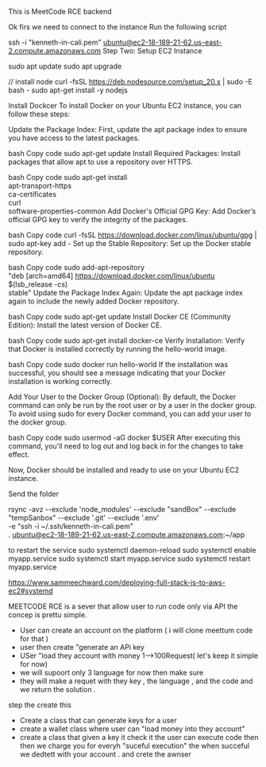 This is MeetCode RCE backend



Ok firs we need to connect to the instance 
Run the following script 

ssh -i "kenneth-in-cali.pem" ubuntu@ec2-18-189-21-62.us-east-2.compute.amazonaws.com
Step Two:
Setup EC2 Instance

sudo apt update
sudo apt upgrade

// install node
curl -fsSL https://deb.nodesource.com/setup_20.x | sudo -E bash -
sudo apt-get install -y nodejs

Install Dockcer 
To install Docker on your Ubuntu EC2 instance, you can follow these steps:

Update the Package Index:
First, update the apt package index to ensure you have access to the latest packages.

bash
Copy code
sudo apt-get update
Install Required Packages:
Install packages that allow apt to use a repository over HTTPS.

bash
Copy code
sudo apt-get install \
  apt-transport-https \
  ca-certificates \
  curl \
  software-properties-common
Add Docker's Official GPG Key:
Add Docker’s official GPG key to verify the integrity of the packages.

bash
Copy code
curl -fsSL https://download.docker.com/linux/ubuntu/gpg | sudo apt-key add -
Set up the Stable Repository:
Set up the Docker stable repository.

bash
Copy code
sudo add-apt-repository \
  "deb [arch=amd64] https://download.docker.com/linux/ubuntu \
  $(lsb_release -cs) \
  stable"
Update the Package Index Again:
Update the apt package index again to include the newly added Docker repository.

bash
Copy code
sudo apt-get update
Install Docker CE (Community Edition):
Install the latest version of Docker CE.

bash
Copy code
sudo apt-get install docker-ce
Verify Installation:
Verify that Docker is installed correctly by running the hello-world image.

bash
Copy code
sudo docker run hello-world
If the installation was successful, you should see a message indicating that your Docker installation is working correctly.

Add Your User to the Docker Group (Optional):
By default, the Docker command can only be run by the root user or by a user in the docker group. To avoid using sudo for every Docker command, you can add your user to the docker group.

bash
Copy code
sudo usermod -aG docker $USER
After executing this command, you'll need to log out and log back in for the changes to take effect.

Now, Docker should be installed and ready to use on your Ubuntu EC2 instance.



Send the folder

rsync -avz --exclude 'node_modules' --exclude "sandBox"  --exclude "tempSanbox" --exclude '.git' --exclude '.env' \
-e "ssh -i ~/.ssh/kenneth-in-cali.pem" \
. ubuntu@ec2-18-189-21-62.us-east-2.compute.amazonaws.com:~/app


to restart the service
sudo systemctl daemon-reload
sudo systemctl enable myapp.service
sudo systemctl start myapp.service
sudo systemctl restart myapp.service

https://www.sammeechward.com/deploying-full-stack-js-to-aws-ec2#systemd




MEETCODE RCE is a sever that allow user to run  code only via API the concep is prettu simple.

- User can create an account on the platform ( i will clone meettum code for that )
- user then create "generate an APi key 
- USer "load they account with money 1-->100Request( let's keep it simple for now)
- we will supoort only 3 language for now then make sure 
- they will make a requet with they key , the language , and the code 
and we return the solution .


step the create this 
- Create a class that can generate keys for a user 
- create  a wallet class where user can "load money into they account"
- create a class that given a key it check it the user can execute code then then we charge you for everyh "suceful execution" the when  succeful we dedtett with your account . and crete the awnser 




